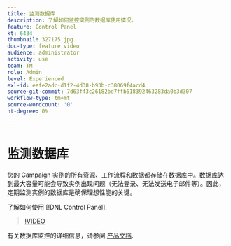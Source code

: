 ```yaml
---
title: 监测数据库
description: 了解如何监控实例的数据库使用情况。
feature: Control Panel
kt: 6434
thumbnail: 327175.jpg
doc-type: feature video
audience: administrator
activity: use
team: TM
role: Admin
level: Experienced
exl-id: eefe2adc-d1f2-4d38-b93b-c38069f4acd4
source-git-commit: 7d63f43c26182bd7ffb618392463283da0b3d307
workflow-type: tm+mt
source-wordcount: '0'
ht-degree: 0%

---
```


# 监测数据库

您的 Campaign 实例的所有资源、工作流程和数据都存储在数据库中。数据库达到最大容量可能会导致实例出现问题（无法登录、无法发送电子邮件等）。因此，定期监测实例的数据库是确保理想性能的关键。

了解如何使用 [!DNL Control Panel].

>[!VIDEO](https://video.tv.adobe.com/v/327175?quality=12)

有关数据库监控的详细信息，请参阅 [产品文档](https://experienceleague.adobe.com/docs/control-panel/using/performance-monitoring/database-monitoring.html?lang=zh-Hans#performance-monitoring).
